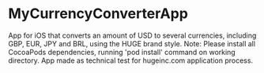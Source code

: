 # MyCurrencyConverterApp
App for iOS that converts an amount of USD to several currencies, including GBP, EUR, JPY and BRL, using the HUGE brand style.
Note: Please install all CocoaPods dependencies, running 'pod install' command on working directory.
App made as technical test for hugeinc.com application process.
